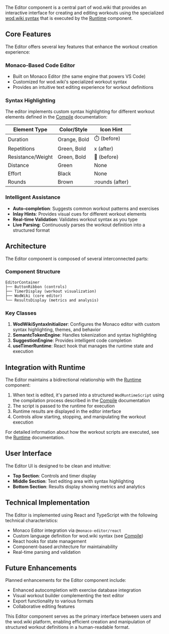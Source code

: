 The Editor component is a central part of wod.wiki that provides an interactive interface for creating and editing workouts using the specialized [wod.wiki syntax](../Core/Compile.md) that is executed by the [Runtime](../Core/Runtime.md) component.

## Core Features

The Editor offers several key features that enhance the workout creation experience:

### Monaco-Based Code Editor

- Built on Monaco Editor (the same engine that powers VS Code)
- Customized for wod.wiki's specialized workout syntax
- Provides an intuitive text editing experience for workout definitions

### Syntax Highlighting

The editor implements custom syntax highlighting for different workout elements defined in the [Compile](../Core/Compile.md) documentation:

| Element Type | Color/Style | Icon Hint |
|--------------|-------------|-----------|
| Duration | Orange, Bold | ⏱️ (before) |
| Repetitions | Green, Bold | x (after) |
| Resistance/Weight | Green, Bold | 💪 (before) |
| Distance | Green | None |
| Effort | Black | None |
| Rounds | Brown | :rounds (after) |

### Intelligent Assistance

- **Auto-completion**: Suggests common workout patterns and exercises
- **Inlay Hints**: Provides visual cues for different workout elements
- **Real-time Validation**: Validates workout syntax as you type
- **Live Parsing**: Continuously parses the workout definition into a structured format

## Architecture

The Editor component is composed of several interconnected parts:

### Component Structure

```
EditorContainer
├── ButtonRibbon (controls)
├── TimerDisplay (workout visualization)
├── WodWiki (core editor)
└── ResultsDisplay (metrics and analysis)
```

### Key Classes

1. **WodWikiSyntaxInitializer**: Configures the Monaco editor with custom syntax highlighting, themes, and behavior
2. **SemantcTokenEngine**: Handles tokenization and syntax highlighting
3. **SuggestionEngine**: Provides intelligent code completion
4. **useTimerRuntime**: React hook that manages the runtime state and execution

## Integration with Runtime

The Editor maintains a bidirectional relationship with the [Runtime](../Core/Runtime.md) component:

1. When text is edited, it's parsed into a structured `WodRuntimeScript` using the compilation process described in the [Compile](../Core/Compile.md) documentation
2. The script is passed to the runtime for execution
3. Runtime results are displayed in the editor interface
4. Controls allow starting, stopping, and manipulating the workout execution

For detailed information about how the workout scripts are executed, see the [Runtime](../Core/Runtime.md) documentation.

## User Interface

The Editor UI is designed to be clean and intuitive:

- **Top Section**: Controls and timer display
- **Middle Section**: Text editing area with syntax highlighting
- **Bottom Section**: Results display showing metrics and analytics

## Technical Implementation

The Editor is implemented using React and TypeScript with the following technical characteristics:

- Monaco Editor integration via `@monaco-editor/react`
- Custom language definition for wod.wiki syntax (see [Compile](../Core/Compile.md))
- React hooks for state management
- Component-based architecture for maintainability
- Real-time parsing and validation

## Future Enhancements

Planned enhancements for the Editor component include:

- Enhanced autocompletion with exercise database integration
- Visual workout builder complementing the text editor
- Export functionality to various formats
- Collaborative editing features

This Editor component serves as the primary interface between users and the wod.wiki platform, enabling efficient creation and manipulation of structured workout definitions in a human-readable format.
